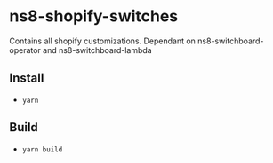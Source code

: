 # ns8-shopify-switches #
Contains all shopify customizations.  Dependant on ns8-switchboard-operator and ns8-switchboard-lambda

## Install ##
- `yarn`

## Build ##
- `yarn build`
